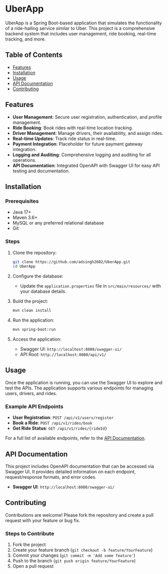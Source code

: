 # UberApp

UberApp is a Spring Boot-based application that simulates the functionality of a ride-hailing service similar to Uber. This project is a comprehensive backend system that includes user management, ride booking, real-time tracking, and more.

## Table of Contents
- [Features](#features)
- [Installation](#installation)
- [Usage](#usage)
- [API Documentation](#api-documentation)
- [Contributing](#contributing)

## Features
- **User Management**: Secure user registration, authentication, and profile management.
- **Ride Booking**: Book rides with real-time location tracking.
- **Driver Management**: Manage drivers, their availability, and assign rides.
- **Real-time Updates**: Track ride status in real-time.
- **Payment Integration**: Placeholder for future payment gateway integration.
- **Logging and Auditing**: Comprehensive logging and auditing for all operations.
- **API Documentation**: Integrated OpenAPI with Swagger UI for easy API testing and documentation.

## Installation

### Prerequisites
- Java 17+
- Maven 3.6+
- MySQL or any preferred relational database
- Git

### Steps
1. Clone the repository:
   ```bash
   git clone https://github.com/adsingh2602/UberApp.git
   cd UberApp
   ```

2. Configure the database:
   - Update the `application.properties` file in `src/main/resources/` with your database details.

3. Build the project:
   ```bash
   mvn clean install
   ```

4. Run the application:
   ```bash
   mvn spring-boot:run
   ```

5. Access the application:
   - Swagger UI: `http://localhost:8080/swagger-ui/`
   - API Root: `http://localhost:8080/api/v1/`

## Usage
Once the application is running, you can use the Swagger UI to explore and test the APIs. The application supports various endpoints for managing users, drivers, and rides.

### Example API Endpoints
- **User Registration**: `POST /api/v1/users/register`
- **Book a Ride**: `POST /api/v1/rides/book`
- **Get Ride Status**: `GET /api/v1/rides/{rideId}`

For a full list of available endpoints, refer to the [API Documentation](#api-documentation).

## API Documentation
This project includes OpenAPI documentation that can be accessed via Swagger UI. It provides detailed information on each endpoint, request/response formats, and error codes.

- **Swagger UI**: `http://localhost:8080/swagger-ui/`

## Contributing
Contributions are welcome! Please fork the repository and create a pull request with your feature or bug fix.

### Steps to Contribute
1. Fork the project
2. Create your feature branch (`git checkout -b feature/YourFeature`)
3. Commit your changes (`git commit -m 'Add some feature'`)
4. Push to the branch (`git push origin feature/YourFeature`)
5. Open a pull request
